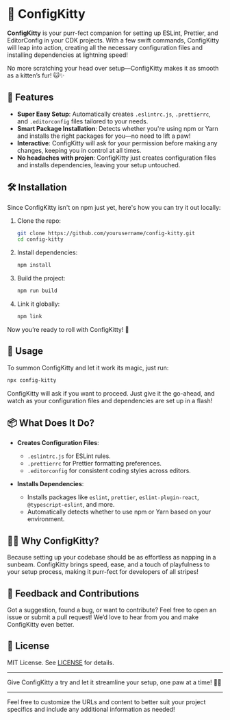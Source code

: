 # 🐾 ConfigKitty

**ConfigKitty** is your purr-fect companion for setting up ESLint, Prettier, and EditorConfig in your CDK projects. With a few swift commands, ConfigKitty will leap into action, creating all the necessary configuration files and installing dependencies at lightning speed!

No more scratching your head over setup—ConfigKitty makes it as smooth as a kitten’s fur! 🐱✨

## 🚀 Features

- **Super Easy Setup**: Automatically creates `.eslintrc.js`, `.prettierrc`, and `.editorconfig` files tailored to your needs.
- **Smart Package Installation**: Detects whether you're using npm or Yarn and installs the right packages for you—no need to lift a paw!
- **Interactive**: ConfigKitty will ask for your permission before making any changes, keeping you in control at all times.
- **No headaches with projen**: ConfigKitty just creates configuration files and installs dependencies, leaving your setup untouched.

## 🛠️ Installation

Since ConfigKitty isn't on npm just yet, here's how you can try it out locally:

1. Clone the repo:

   ```bash
   git clone https://github.com/yourusername/config-kitty.git
   cd config-kitty
   ```

2. Install dependencies:

   ```bash
   npm install
   ```

3. Build the project:

   ```bash
   npm run build
   ```

4. Link it globally:

   ```bash
   npm link
   ```

Now you’re ready to roll with ConfigKitty! 🐾

## 🎉 Usage

To summon ConfigKitty and let it work its magic, just run:

```bash
npx config-kitty
```

ConfigKitty will ask if you want to proceed. Just give it the go-ahead, and watch as your configuration files and dependencies are set up in a flash!

## 📦 What Does It Do?

- **Creates Configuration Files**:
    - `.eslintrc.js` for ESLint rules.
    - `.prettierrc` for Prettier formatting preferences.
    - `.editorconfig` for consistent coding styles across editors.

- **Installs Dependencies**:
    - Installs packages like `eslint`, `prettier`, `eslint-plugin-react`, `@typescript-eslint`, and more.
    - Automatically detects whether to use npm or Yarn based on your environment.

## 🐱‍👤 Why ConfigKitty?

Because setting up your codebase should be as effortless as napping in a sunbeam. ConfigKitty brings speed, ease, and a touch of playfulness to your setup process, making it purr-fect for developers of all stripes!

## 🐾 Feedback and Contributions

Got a suggestion, found a bug, or want to contribute? Feel free to open an issue or submit a pull request! We’d love to hear from you and make ConfigKitty even better.

## 📜 License

MIT License. See [LICENSE](LICENSE) for details.

---

Give ConfigKitty a try and let it streamline your setup, one paw at a time! 🐾✨

---

Feel free to customize the URLs and content to better suit your project specifics and include any additional information as needed!